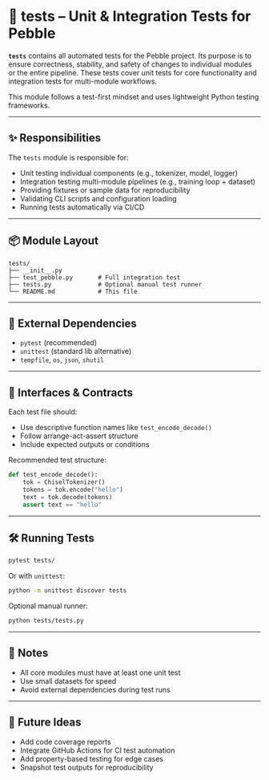 # 🧪 tests – Unit & Integration Tests for Pebble

**`tests`** contains all automated tests for the Pebble project. Its purpose is to ensure correctness, stability, and safety of changes to individual modules or the entire pipeline. These tests cover unit tests for core functionality and integration tests for multi-module workflows.

This module follows a test-first mindset and uses lightweight Python testing frameworks.

---

## ✨ Responsibilities

The `tests` module is responsible for:

- Unit testing individual components (e.g., tokenizer, model, logger)
- Integration testing multi-module pipelines (e.g., training loop + dataset)
- Providing fixtures or sample data for reproducibility
- Validating CLI scripts and configuration loading
- Running tests automatically via CI/CD

---

## 📦 Module Layout

```text
tests/
├── __init__.py
├── test_pebble.py       # Full integration test
├── tests.py             # Optional manual test runner
└── README.md            # This file
```

---

## 🔌 External Dependencies

- `pytest` (recommended)
- `unittest` (standard lib alternative)
- `tempfile`, `os`, `json`, `shutil`

---

## 🧩 Interfaces & Contracts

Each test file should:

- Use descriptive function names like `test_encode_decode()`
- Follow arrange-act-assert structure
- Include expected outputs or conditions

Recommended test structure:

```python
def test_encode_decode():
    tok = ChiselTokenizer()
    tokens = tok.encode("hello")
    text = tok.decode(tokens)
    assert text == "hello"
```

---

## 🛠️ Running Tests

```bash
pytest tests/
```

Or with `unittest`:

```bash
python -m unittest discover tests
```

Optional manual runner:
```bash
python tests/tests.py
```

---

## 📌 Notes

- All core modules must have at least one unit test
- Use small datasets for speed
- Avoid external dependencies during test runs

---

## 🔮 Future Ideas

- Add code coverage reports
- Integrate GitHub Actions for CI test automation
- Add property-based testing for edge cases
- Snapshot test outputs for reproducibility